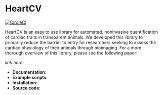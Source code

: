 # HeartCV

[![CircleCI](https://circleci.com/gh/EmbryoPhenomics/heartcv.svg?style=shield)](https://app.circleci.com/pipelines/github/EmbryoPhenomics)

HeartCV is an easy to use library for automated, noninvasive quantification of cardiac traits in transparent animals. We developed this library to primarily reduce the barrier to entry for researchers seeking to assess the cardiac physiology of their animals through bioimaging. For a more thorough overview of this library, please see the following paper:

*link here*

* **Documentation**: 
* **Example scripts**: 
* **Installation**: 
* **Source code**: 


